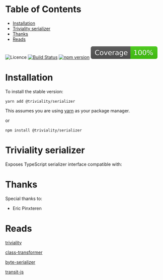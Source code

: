 # Table of Contents

* [Installation](#installation)
* [Triviality serializer](#triviality-serializer)
* [Thanks](#thanks)
* [Reads](#reads)


![Licence](https://img.shields.io/npm/l/triviality-logger.svg) [![Build Status](https://travis-ci.org/epinxteren/triviality-logger.svg?branch=master)](https://travis-ci.org/epinxteren/triviality-logger) [![npm version](https://badge.fury.io/js/triviality-logger.svg)](https://badge.fury.io/js/triviality-logger) ![coverage](https://github.com/epinxteren/triviality-logger/raw/master/docs/coverage.svg?sanitize=true)  

# Installation

To install the stable version:

```
yarn add @triviality/serializer
```

This assumes you are using [yarn](https://yarnpkg.com) as your package manager.

or 

```
npm install @triviality/serializer
```

# Triviality serializer

Exposes TypeScript serializer interface compatible with:

# Thanks

Special thanks to:

* Eric Pinxteren

# Reads

[triviality](https://github.com/triviality-js/triviality)

[class-transformer](https://www.npmjs.com/package/class-transformer)

[byte-serializer](https://www.npmjs.com/package/byte-serializer)

[transit-js](https://www.npmjs.com/package/transit-js)

